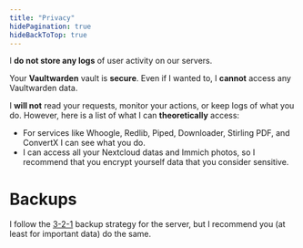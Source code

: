 ```yaml
---
title: "Privacy"
hidePagination: true
hideBackToTop: true
---
```


I **do not store any logs** of user activity on our servers.

Your **Vaultwarden** vault is **secure**. Even if I wanted to, I **cannot** access any Vaultwarden data.

I **will not** read your requests, monitor your actions, or keep logs of what you do.
However, here is a list of what I can **theoretically** access:
- For services like Whoogle, Redlib, Piped, Downloader, Stirling PDF, and ConvertX I can see what you do.
- I can access all your Nextcloud datas and Immich photos, so I recommend that you encrypt yourself data that you consider sensitive.

# Backups
I follow the [3-2-1](https://www.backblaze.com/blog/the-3-2-1-backup-strategy/) backup strategy for the server, but I recommend you (at least for important data) do the same.

